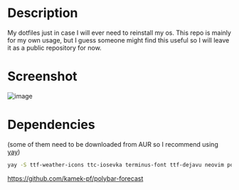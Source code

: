 # Description
My dotfiles just in case I will ever need to reinstall my os. This repo is mainly for my own usage, but I guess someone might find this useful so I will leave it as a public repository for now.

# Screenshot
![image](https://cdn.discordapp.com/attachments/760585166833582151/1080946395172843656/image.png)

# Dependencies
(some of them need to be downloaded from AUR so I recommend using [yay](https://aur.archlinux.org/packages/yay))
```sh
yay -S ttf-weather-icons ttc-iosevka terminus-font ttf-dejavu neovim polybar picom nitrogen bspwm sxhkd j4-dmenu-desktop maim xclip

```
https://github.com/kamek-pf/polybar-forecast

